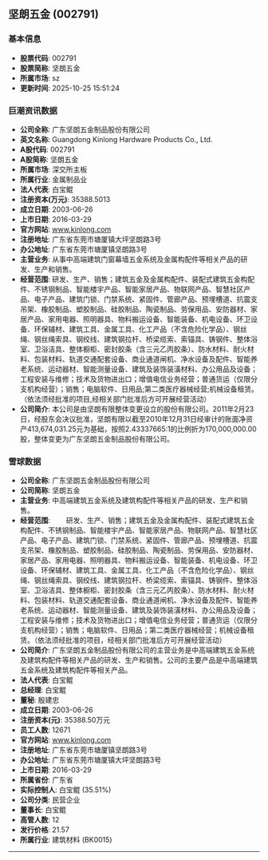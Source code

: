 ## 坚朗五金 (002791)

### 基本信息

- **股票代码**: 002791
- **股票简称**: 坚朗五金
- **所属市场**: sz
- **更新时间**: 2025-10-25 15:51:24

### 巨潮资讯数据

- **公司全称**: 广东坚朗五金制品股份有限公司
- **英文名称**: Guangdong Kinlong Hardware Products Co., Ltd.
- **A股代码**: 002791
- **A股简称**: 坚朗五金
- **所属市场**: 深交所主板
- **所属行业**: 金属制品业
- **法人代表**: 白宝鲲
- **注册资本(万元)**: 35388.5013
- **成立日期**: 2003-06-26
- **上市日期**: 2016-03-29
- **官方网站**: www.kinlong.com
- **注册地址**: 广东省东莞市塘厦镇大坪坚朗路3号
- **办公地址**: 广东省东莞市塘厦镇坚朗路3号
- **主营业务**: 从事中高端建筑门窗幕墙五金系统及金属构配件等相关产品的研发、生产和销售。
- **经营范围**: 研发、生产、销售；建筑五金及金属构配件、装配式建筑五金构配件、不锈钢制品、智能楼宇产品、智能家居产品、物联网产品、智慧社区产品、电子产品、建筑门锁、门禁系统、紧固件、管廊产品、预埋槽道、抗震支吊架、橡胶制品、塑胶制品、硅胶制品、陶瓷制品、劳保用品、安防器材、家居产品、家用电器、照明器具、物料搬运设备、智能装备、机电设备、环卫设备、环保辅材、建筑工具、金属工具、化工产品（不含危险化学品）、钢丝绳、钢丝绳索具、钢绞线、建筑钢拉杆、桥梁缆索、索锚具、铸钢件、整体浴室、卫浴洁具、整体橱柜、密封胶条（含三元乙丙胶条）、防水材料、耐火材料、包装材料、轨道交通配套设备、商业通道闸机、净水设备及配件、智能养老系统、运动器材、智能测量设备、建筑及装饰装潢材料、办公用品及设备；工程安装与维修；技术及货物进出口；增值电信业务经营；普通货运（仅限分支机构经营）；销售；电脑软件、日用品;第二类医疗器械经营;机械设备租赁。（依法须经批准的项目,经相关部门批准后方可开展经营活动）
- **公司简介**: 本公司是由坚朗有限整体变更设立的股份有限公司。2011年2月23日，经股东会决议批准，坚朗有限以截至2010年12月31日经审计的账面净资产413,674,031.25元为基础，按照2.43337665:1的比例折为170,000,000.00股，整体变更为广东坚朗五金制品股份有限公司。

### 雪球数据

- **公司全称**: 广东坚朗五金制品股份有限公司
- **公司简称**: 坚朗五金
- **主营业务**: 中高端建筑五金系统及建筑构配件等相关产品的研发、生产和销售。
- **经营范围**: 　　研发、生产、销售；建筑五金及金属构配件、装配式建筑五金构配件、不锈钢制品、智能楼宇产品、智能家居产品、物联网产品、智慧社区产品、电子产品、建筑门锁、门禁系统、紧固件、管廊产品、预埋槽道、抗震支吊架、橡胶制品、塑胶制品、硅胶制品、陶瓷制品、劳保用品、安防器材、家居产品、家用电器、照明器具、物料搬运设备、智能装备、机电设备、环卫设备、环保辅材、建筑工具、金属工具、化工产品（不含危险化学品）、钢丝绳、钢丝绳索具、钢绞线、建筑钢拉杆、桥梁缆索、索锚具、铸钢件、整体浴室、卫浴洁具、整体橱柜、密封胶条（含三元乙丙胶条）、防水材料、耐火材料、包装材料、轨道交通配套设备、商业通道闸机、净水设备及配件、智能养老系统、运动器材、智能测量设备、建筑及装饰装潢材料、办公用品及设备；工程安装与维修；技术及货物进出口；增值电信业务经营；普通货运（仅限分支机构经营）；销售；电脑软件、日用品；第二类医疗器械经营；机械设备租赁。（依法须经批准的项目，经相关部门批准后方可开展经营活动）
- **公司简介**: 广东坚朗五金制品股份有限公司的主营业务是中高端建筑五金系统及建筑构配件等相关产品的研发、生产和销售。公司的主要产品是中高端建筑五金系统及建筑构配件等相关产品。
- **法人代表**: 白宝鲲
- **总经理**: 白宝鲲
- **董秘**: 殷建忠
- **成立日期**: 2003-06-26
- **注册资本(元)**: 35388.50万元
- **员工人数**: 12671
- **官方网站**: www.kinlong.com
- **注册地址**: 广东省东莞市塘厦镇坚朗路3号
- **办公地址**: 广东省东莞市塘厦镇大坪坚朗路3号
- **上市日期**: 2016-03-29
- **所属省份**: 广东省
- **实际控制人**: 白宝鲲 (35.51%)
- **公司分类**: 民营企业
- **董事长**: 白宝鲲
- **高管人数**: 12
- **发行价格**: 21.57
- **所属行业**: 建筑材料 (BK0015)

---